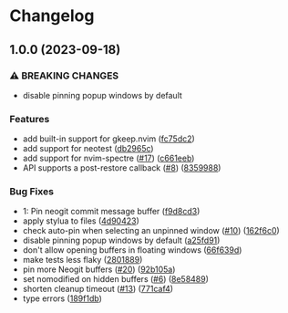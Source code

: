 # Changelog

## 1.0.0 (2023-09-18)


### ⚠ BREAKING CHANGES

* disable pinning popup windows by default

### Features

* add built-in support for gkeep.nvim ([fc75dc2](https://github.com/stevearc/stickybuf.nvim/commit/fc75dc22d12e5446c72a0d5f067cd7a16b3d921a))
* add support for neotest ([db2965c](https://github.com/stevearc/stickybuf.nvim/commit/db2965ccd97b3f1012b19a76d8541f9843b12960))
* add support for nvim-spectre ([#17](https://github.com/stevearc/stickybuf.nvim/issues/17)) ([c661eeb](https://github.com/stevearc/stickybuf.nvim/commit/c661eeb50d54909698636c0d1b6144ffbceb0fe0))
* API supports a post-restore callback ([#8](https://github.com/stevearc/stickybuf.nvim/issues/8)) ([8359988](https://github.com/stevearc/stickybuf.nvim/commit/8359988ff41f50288998bad2096541ef8919892d))


### Bug Fixes

* 1: Pin neogit commit message buffer ([f9d8cd3](https://github.com/stevearc/stickybuf.nvim/commit/f9d8cd38e03d8dd12148a3c8da89ee22668588fa))
* apply stylua to files ([4d90423](https://github.com/stevearc/stickybuf.nvim/commit/4d90423edc7ca56b88437e1c3500d91a45366529))
* check auto-pin when selecting an unpinned window ([#10](https://github.com/stevearc/stickybuf.nvim/issues/10)) ([162f6c0](https://github.com/stevearc/stickybuf.nvim/commit/162f6c0bbbd7da56bcb19519dcbdfa01e0787a27))
* disable pinning popup windows by default ([a25fd91](https://github.com/stevearc/stickybuf.nvim/commit/a25fd910d5a695567c3199335875bc347a530a3b))
* don't allow opening buffers in floating windows ([66f639d](https://github.com/stevearc/stickybuf.nvim/commit/66f639d9953cd4eb5cf20ed03f5f4d0bf3fd4cfa))
* make tests less flaky ([2801889](https://github.com/stevearc/stickybuf.nvim/commit/28018899bb29bdb71c1fab8a4d0dc17c8b1e0895))
* pin more Neogit buffers ([#20](https://github.com/stevearc/stickybuf.nvim/issues/20)) ([92b105a](https://github.com/stevearc/stickybuf.nvim/commit/92b105adac2efa408b4c01796b14fe3f917e17a6))
* set nomodified on hidden buffers ([#6](https://github.com/stevearc/stickybuf.nvim/issues/6)) ([8e58489](https://github.com/stevearc/stickybuf.nvim/commit/8e58489cc1b680b7f0fdb24c120fd88820cedb56))
* shorten cleanup timeout ([#13](https://github.com/stevearc/stickybuf.nvim/issues/13)) ([771caf4](https://github.com/stevearc/stickybuf.nvim/commit/771caf43582ecddef90a17f7a07f234cfee01005))
* type errors ([189f1db](https://github.com/stevearc/stickybuf.nvim/commit/189f1dba1e086eb6c4438940921efdc624b93cca))
